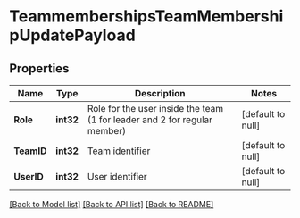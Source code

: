 # TeammembershipsTeamMembershipUpdatePayload

## Properties
Name | Type | Description | Notes
------------ | ------------- | ------------- | -------------
**Role** | **int32** | Role for the user inside the team (1 for leader and 2 for regular member) | [default to null]
**TeamID** | **int32** | Team identifier | [default to null]
**UserID** | **int32** | User identifier | [default to null]

[[Back to Model list]](../README.md#documentation-for-models) [[Back to API list]](../README.md#documentation-for-api-endpoints) [[Back to README]](../README.md)


